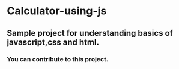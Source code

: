 # Calculator-using-js
## Sample project for understanding basics of javascript,css and html.

### You can contribute to this project.
